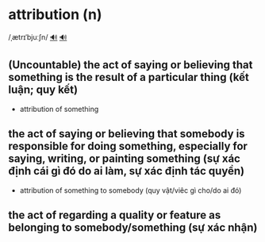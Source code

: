 # attribution (n)

/ˌætrɪˈbjuːʃn/ [🔊](https://www.oxfordlearnersdictionaries.com/media/english/uk_pron/a/att/attri/attribution__gb_1.mp3) [🔊](https://www.oxfordlearnersdictionaries.com/media/english/us_pron/a/att/attri/attribution__us_1.mp3)

## (Uncountable) the act of saying or believing that something is the result of a particular thing (kết luận; quy kết)

- attribution of something

## the act of saying or believing that somebody is responsible for doing something, especially for saying, writing, or painting something (sự xác định cái gì đó do ai làm, sự xác định tác quyền)

- attribution of something to somebody (quy vật/viêc gì cho/do ai đó)

## the act of regarding a quality or feature as belonging to somebody/something (sự xác nhận)